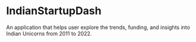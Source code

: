 # IndianStartupDash
An application that helps user explore the trends, funding, and insights into Indian Unicorns from 2011 to 2022.
